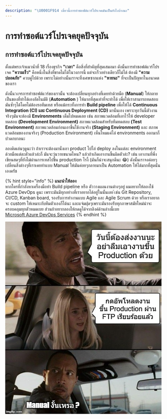 ```yaml
---
description: "\U0001F914 เดี๋ยวนี้การทำซอฟต์แวร์โปรเจคมันเป็นยังไงบ้างนะ"
---
```


# การทำซอต์แวร์โปรเจคยุคปัจจุบัน

## การทำซอต์แวร์โปรเจคยุคปัจจุบัน

ตั้งแต่พระเจ้าแมวน้ำที่ 18 เรื่องธุรกิจ **"เวลา"** คือสิ่งที่สำคัญที่สุดเสมอมา ดังนั้นการทำซอฟต์แวร์โปรเจค **"ความเร็ว"** คือหนึ่งในสิ่งที่ขาดไม่ได้ในวงการนี้ แต่จะเร็วอย่างเดียวก็ไม่ได้ ต้องมี **"ความปลอดภัย"** ควบคู่ไปด้วย เพราะไม่อย่างนั้นเราจะทิ้งเศษซากแห่ง **"หายนะ"** ที่จะเป็นปัญหาในอนาคตของเรา 

ดังนั้นวงจรการทำซอฟต์แวร์ของเรานั้น จะต้องเปลี่ยนทุกอย่างที่เคยทำด้วยมือ \(**Manual**\) ให้กลายเป็นของที่ทำได้เองอัตโนมัติ \(**Automation** \) ให้มากที่สุดเท่าที่จะทำได้ เพื่อให้เราสามารถทดสอบมันซ้ำๆได้โดยไม่ต้องรอทีมเทส หรือแม้กระทั้งการทำ **Build pipeline** เพื่อให้ได้ **Continuous Integration \(CI\) และ Continuous Deployment \(CD\)** มานั่นเอง เพราะทุกวันนี้ตัวงานจริงๆมันจะต้องมี **Environments** เต็มไปหมดเลย เช่น สภาพแวดล้อมที่เอาไว้ให้ developer ทดสอบ **\(Development Environment\)** สภาพแวดล้อมสำหรับทีมทดสอบ **\(Test Environment\)** สภาพแวดล้อมก่อนเอาขึ้นใช้งานจริง **\(Staging Environment\)** และ สภาพแวดล้อมของงานจริงๆ \(Production Environment\) เห็นไหมแค่ไล่ environments ออกมาก็ปวดกบาลนะ

ลองคิดเล่นๆดูนะว่า ถ้าเราจะต้องมานั่งเอา product ไปไล่ deploy ลงในแต่ละ environment ด้วยมือแต่ละตัวแล้วล่ะก็ มันจะวุ่นวายขนาดไหน? แล้วถ้าเกิดเอางานขึ้นผิดตัวล่ะ? เช่น เอางานที่พึ่งเขียนสดๆที่ยังไม่ผ่านการเทสไปขึ้น production ไรงี้ \(มันก็น่าจะสนุกดีนะ 😂\)  ดังนั้นเราจงค่อยๆเปลี่ยนสิ่งต่างๆที่เราเคยทำแบบ Manual ให้มันค่อยๆกลายมาเป็น Automation ให้ได้มากที่สุดนั่นเองครัช

{% hint style="info" %}
**แนะนำให้ลอง**  
หากใครที่กำลังหาเครื่องมือทำ Build pipeline หรือ ตัววางแผนงานต่างๆอยู่ ผมอยากให้ลองใช้ Azure DevOps ดูนะ เพราะมันมีทุกอย่างที่เราอยากได้อยู่ในนั้นเลย ้เช่น Git Repository, CI/CD, Kanban board, รองรับการทำงานแบบ Agile และ Agile Scrum ด้วย หรือเราอยากจะ custom ให้เหมาะกับทีมตัวเองก็ได้นะ และแจ่มฝุดๆเพราะมันรองรับทุกภาษาสมัยใหม่น่าจะครอบคลุมทุกตัวหมดเบย ส่วนถ้าอยากลองให้กดดูได้จากลิงค์ด้านล่างนี้เบย  
[Microsoft Azure DevOps Services](https://azure.microsoft.com/en-us/services/devops/)
{% endhint %}

![](.gitbook/assets/manual.jpg)

